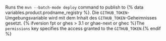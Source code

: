 Runs the `mvn --batch-mode deploy` command to publish to {% data variables.product.prodname_registry %}. Die `GITHUB_TOKEN`-Umgebungsvariable wird mit dem Inhalt des `GITHUB_TOKEN`-Geheimnisses gesetzt. {% ifversion fpt or ghes > 3.1 or ghae-next or ghec %}The `permissions` key specifies the access granted to the `GITHUB_TOKEN`.{% endif %}
